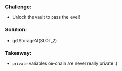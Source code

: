 ### Challenge:
- Unlock the vault to pass the level!

### Solution:
- getStorageAt(SLOT_2)

### Takeaway:
- `private` variables on-chain are never really private :)